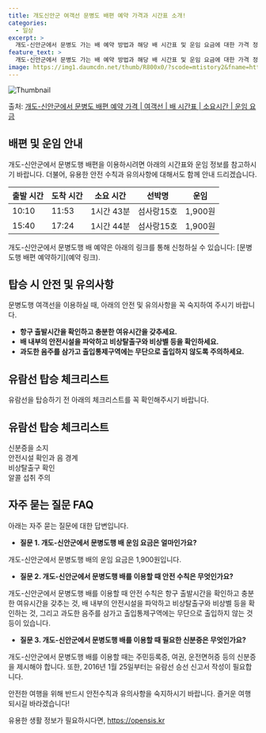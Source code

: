 ```yaml
---
title: 개도신안군 여객선 문병도 배편 예약 가격과 시간표 소개!
categories:
  - 일상
excerpt: >
  개도-신안군에서 문병도 가는 배 예약 방법과 해당 배 시간표 및 운임 요금에 대한 가격 정보를 안내 드리겠습니다. 안전하고 재밋는 문병도행 여행을 위해 아래 정보 참고하시기 바랍니다. 문병도행 배편 예약하기 👈 클릭개도-신안군에서 문병도행 배 시간표출발 시간도착 시간소요 시간선박명요금10:1011:531시간 43분섬사랑15호1,900원15:4017:241시간 44분섬사랑15호1,900원문병도행 배편 예약하기 👈 클릭개도-신안군에서 문병도행 여객선 탑승 시 이용수칙개도-신안군에서 문병도행 배 출항시간을 확인한다. 선박이 출항할 시간이 가까울수록 혼잡하므로 출발 전에 매표소를 미리 방문하여 충분한 여유시간을 확보합니다. 탑승 절차를 지켜 탑승합니다. 배가 도착하여 탑승을 한 후 차와 사람이 내려간 뒤에 탑승..
feature_text: >
  개도-신안군에서 문병도 가는 배 예약 방법과 해당 배 시간표 및 운임 요금에 대한 가격 정보를 안내 드리겠습니다. 안전하고 재밋는 문병도행 여행을 위해 아래 정보 참고하시기 바랍니다. 문병도행 배편 예약하기 👈 클릭개도-신안군에서 문병도행 배 시간표출발 시간도착 시간소요 시간선박명요금10:1011:531시간 43분섬사랑15호1,900원15:4017:241시간 44분섬사랑15호1,900원문병도행 배편 예약하기 👈 클릭개도-신안군에서 문병도행 여객선 탑승 시 이용수칙개도-신안군에서 문병도행 배 출항시간을 확인한다. 선박이 출항할 시간이 가까울수록 혼잡하므로 출발 전에 매표소를 미리 방문하여 충분한 여유시간을 확보합니다. 탑승 절차를 지켜 탑승합니다. 배가 도착하여 탑승을 한 후 차와 사람이 내려간 뒤에 탑승..
image: https://img1.daumcdn.net/thumb/R800x0/?scode=mtistory2&fname=https%3A%2F%2Fblog.kakaocdn.net%2Fdn%2FehzAPE%2FbtsHCTEtism%2FQ3SAFehZD8TsHJ7zerxXG0%2Fimg.webp
---
```


![Thumbnail](https://img1.daumcdn.net/thumb/R800x0/?scode=mtistory2&fname=https%3A%2F%2Fblog.kakaocdn.net%2Fdn%2FehzAPE%2FbtsHCTEtism%2FQ3SAFehZD8TsHJ7zerxXG0%2Fimg.webp)

<p>출처: <a href="https://opensis.kr/entry/%EA%B0%9C%EB%8F%84-%EC%8B%A0%EC%95%88%EA%B5%B0%EC%97%90%EC%84%9C-%EB%AC%B8%EB%B3%91%EB%8F%84-%EB%B0%B0%ED%8E%B8-%EC%98%88%EC%95%BD-%EA%B0%80%EA%B2%A9-%EC%97%AC%EA%B0%9D%EC%84%A0-%EB%B0%B0-%EC%8B%9C%EA%B0%84%ED%91%9C-%EC%86%8C%EC%9A%94%EC%8B%9C%EA%B0%84-%EC%9A%B4%EC%9E%84-%EC%9A%94%EA%B8%88" rel="dofollow">개도-신안군에서 문병도 배편 예약 가격 | 여객선 | 배 시간표 | 소요시간 | 운임 요금</a> </p>

## 배편 및 운임 안내

개도-신안군에서 문병도행 배편을 이용하시려면 아래의 시간표와 운임 정보를 참고하시기 바랍니다. 더불어, 유용한 안전 수칙과 유의사항에
대해서도 함께 안내 드리겠습니다.

**출발 시간** | **도착 시간** | **소요 시간** | **선박명** | **운임**  
---|---|---|---|---  
10:10 | 11:53 | 1시간 43분 | 섬사랑15호 | 1,900원  
15:40 | 17:24 | 1시간 44분 | 섬사랑15호 | 1,900원  
  
개도-신안군에서 문병도행 배 예약은 아래의 링크를 통해 신청하실 수 있습니다: [문병도행 배편 예약하기](예약 링크).

## 탑승 시 안전 및 유의사항

문병도행 여객선을 이용하실 때, 아래의 안전 및 유의사항을 꼭 숙지하여 주시기 바랍니다.

  * **항구 출발시간을 확인하고 충분한 여유시간을 갖추세요.**
  * **배 내부의 안전시설을 파악하고 비상탈출구와 비상벨 등을 확인하세요.**
  * **과도한 음주를 삼가고 출입통제구역에는 무단으로 출입하지 않도록 주의하세요.**

## 유람선 탑승 체크리스트

유람선을 탑승하기 전 아래의 체크리스트를 꼭 확인해주시기 바랍니다.

**유람선 탑승 체크리스트**  
---  
신분증을 소지  
안전시설 확인과 음 경계  
비상탈출구 확인  
알콜 섭취 주의  
  
## 자주 묻는 질문 FAQ

아래는 자주 묻는 질문에 대한 답변입니다.

  * **질문 1. 개도-신안군에서 문병도행 배 운임 요금은 얼마인가요?**

개도-신안군에서 문병도행 배의 운임 요금은 1,900원입니다.

  * **질문 2. 개도-신안군에서 문병도행 배를 이용할 때 안전 수칙은 무엇인가요?**

개도-신안군에서 문병도행 배를 이용할 때 안전 수칙은 항구 출발시간을 확인하고 충분한 여유시간을 갖추는 것, 배 내부의 안전시설을 파악하고
비상탈출구와 비상벨 등을 확인하는 것, 그리고 과도한 음주를 삼가고 출입통제구역에는 무단으로 출입하지 않는 것 등이 있습니다.

  * **질문 3. 개도-신안군에서 문병도행 배를 이용할 때 필요한 신분증은 무엇인가요?**

개도-신안군에서 문병도행 배를 이용할 때는 주민등록증, 여권, 운전면허증 등의 신분증을 제시해야 합니다. 또한, 2016년 1월 25일부터는
유람선 승선 신고서 작성이 필요합니다.

안전한 여행을 위해 반드시 안전수칙과 유의사항을 숙지하시기 바랍니다. 즐거운 여행 되시길 바라겠습니다!

 

유용한 생활 정보가 필요하시다면, <a href="https://opensis.kr" rel="dofollow">https://opensis.kr</a>


